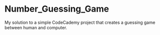 # Number_Guessing_Game

My solution to a simple CodeCademy project that creates a guessing game between human and computer.
